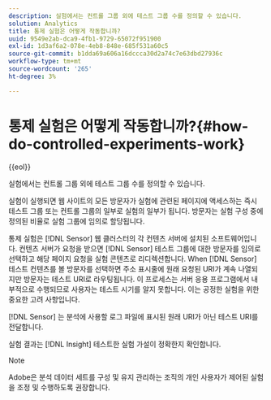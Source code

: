 ```yaml
---
description: 실험에서는 컨트롤 그룹 외에 테스트 그룹 수를 정의할 수 있습니다.
solution: Analytics
title: 통제 실험은 어떻게 작동합니까?
uuid: 9549e2ab-dca9-4fb1-9729-65072f951900
exl-id: 1d3af6a2-078e-4eb8-848e-685f531a60c5
source-git-commit: b1dda69a606a16dccca30d2a74c7e63dbd27936c
workflow-type: tm+mt
source-wordcount: '265'
ht-degree: 3%

---
```


# 통제 실험은 어떻게 작동합니까?{#how-do-controlled-experiments-work}

{{eol}}

실험에서는 컨트롤 그룹 외에 테스트 그룹 수를 정의할 수 있습니다.

실험이 실행되면 웹 사이트의 모든 방문자가 실험에 관련된 페이지에 액세스하는 즉시 테스트 그룹 또는 컨트롤 그룹의 일부로 실험의 일부가 됩니다. 방문자는 실험 구성 중에 정의된 비율로 실험 그룹에 임의로 할당됩니다.

통제 실험은 [!DNL Sensor] 웹 클러스터의 각 컨텐츠 서버에 설치된 소프트웨어입니다. 컨텐츠 서버가 요청을 받으면 [!DNL Sensor] 테스트 그룹에 대한 방문자를 임의로 선택하고 해당 페이지 요청을 실험 콘텐츠로 리디렉션합니다. When [!DNL Sensor] 테스트 컨텐츠를 볼 방문자를 선택하면 주소 표시줄에 원래 요청된 URI가 계속 나열되지만 방문자는 테스트 URI로 라우팅됩니다. 이 프로세스는 서버 응용 프로그램에서 내부적으로 수행되므로 사용자는 테스트 시기를 알지 못합니다. 이는 공정한 실험을 위한 중요한 고려 사항입니다.

[!DNL Sensor] 는 분석에 사용할 로그 파일에 표시된 원래 URI가 아닌 테스트 URI를 전달합니다.

실험 결과는 [!DNL Insight] 테스트한 실험 가설이 정확한지 확인합니다.

>[!NOTE]
>
>Adobe은 분석 데이터 세트를 구성 및 유지 관리하는 조직의 개인 사용자가 제어된 실험을 조정 및 수행하도록 권장합니다.
